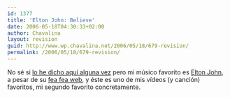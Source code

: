 ```yaml
---
id: 1377
title: 'Elton John: Believe'
date: 2006-05-18T04:30:33+02:00
author: Chavalina
layout: revision
guid: http://www.wp.chavalina.net/2006/05/18/679-revision/
permalink: /2006/05/18/679-revision/
---
```

No sé si <a href="http://chavalina.net/archivos.php?patron=elton+john&#038;buscar=busca#listado" target="_blank">lo he dicho aquí alguna vez</a> pero mi músico favorito es <a href="http://es.wikipedia.org/wiki/Elton_John" target="_blank">Elton John</a>, a pesar de su <a href="http://www.eltonjohn.com/flash_index.asp" target="_blank">fea fea web</a>, y éste es uno de mis vídeos (y canción) favoritos, mi segundo favorito concretamente.